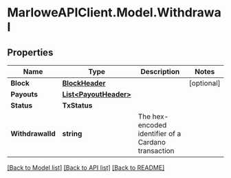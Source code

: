 # MarloweAPIClient.Model.Withdrawal

## Properties

Name | Type | Description | Notes
------------ | ------------- | ------------- | -------------
**Block** | [**BlockHeader**](BlockHeader.md) |  | [optional] 
**Payouts** | [**List&lt;PayoutHeader&gt;**](PayoutHeader.md) |  | 
**Status** | **TxStatus** |  | 
**WithdrawalId** | **string** | The hex-encoded identifier of a Cardano transaction | 

[[Back to Model list]](../README.md#documentation-for-models) [[Back to API list]](../README.md#documentation-for-api-endpoints) [[Back to README]](../README.md)

